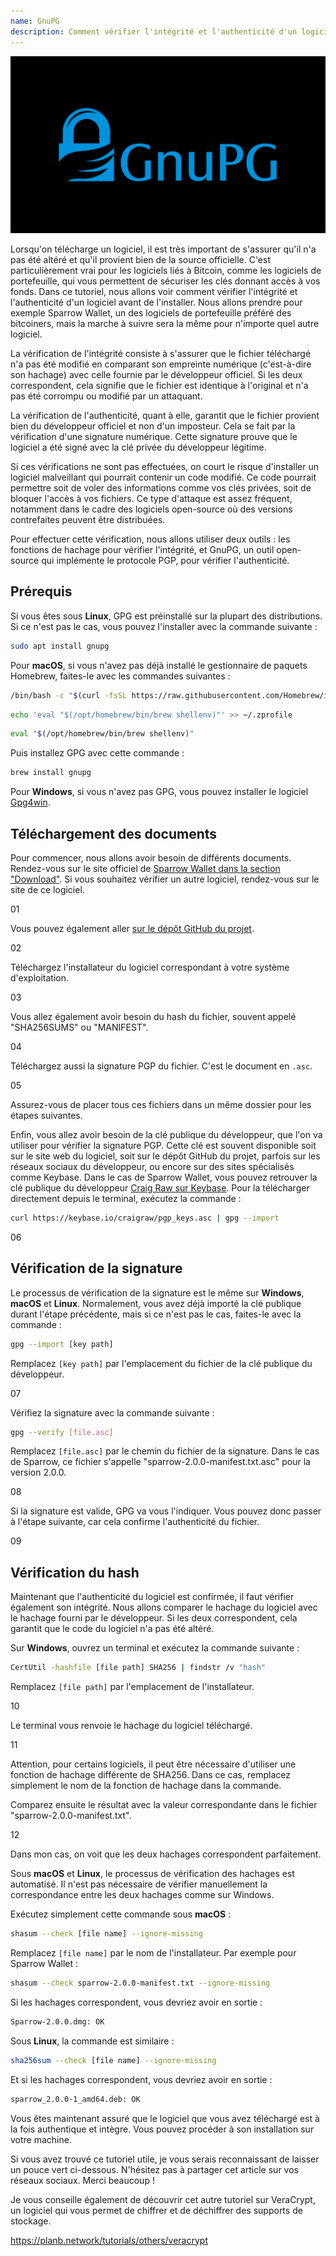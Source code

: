 ```yaml
---
name: GnuPG
description: Comment vérifier l'intégrité et l'authenticité d'un logiciel ?
---
```

![cover](assets/cover.webp)

Lorsqu'on télécharge un logiciel, il est très important de s'assurer qu'il n'a pas été altéré et qu'il provient bien de la source officielle. C'est particulièrement vrai pour les logiciels liés à Bitcoin, comme les logiciels de portefeuille, qui vous permettent de sécuriser les clés donnant accès à vos fonds. Dans ce tutoriel, nous allons voir comment vérifier l'intégrité et l'authenticité d'un logiciel avant de l'installer. Nous allons prendre pour exemple Sparrow Wallet, un des logiciels de portefeuille préféré des bitcoiners, mais la marche à suivre sera la même pour n'importe quel autre logiciel.

La vérification de l'intégrité consiste à s'assurer que le fichier téléchargé n'a pas été modifié en comparant son empreinte numérique (c'est-à-dire son hachage) avec celle fournie par le développeur officiel. Si les deux correspondent, cela signifie que le fichier est identique à l'original et n'a pas été corrompu ou modifié par un attaquant.

La vérification de l'authenticité, quant à elle, garantit que le fichier provient bien du développeur officiel et non d'un imposteur. Cela se fait par la vérification d'une signature numérique. Cette signature prouve que le logiciel a été signé avec la clé privée du développeur légitime.

Si ces vérifications ne sont pas effectuées, on court le risque d'installer un logiciel malveillant qui pourrait contenir un code modifié. Ce code pourrait permettre soit de voler des informations comme vos clés privées, soit de bloquer l'accès à vos fichiers. Ce type d'attaque est assez fréquent, notamment dans le cadre des logiciels open-source où des versions contrefaites peuvent être distribuées.

Pour effectuer cette vérification, nous allons utiliser deux outils : les fonctions de hachage pour vérifier l'intégrité, et GnuPG, un outil open-source qui implémente le protocole PGP, pour vérifier l'authenticité.

## Prérequis

Si vous êtes sous **Linux**, GPG est préinstallé sur la plupart des distributions. Si ce n'est pas le cas, vous pouvez l'installer avec la commande suivante :

```bash
sudo apt install gnupg
```

Pour **macOS**, si vous n'avez pas déjà installé le gestionnaire de paquets Homebrew, faites-le avec les commandes suivantes :

```bash
/bin/bash -c "$(curl -fsSL https://raw.githubusercontent.com/Homebrew/install/HEAD/install.sh)"
```

```bash
echo 'eval "$(/opt/homebrew/bin/brew shellenv)"' >> ~/.zprofile
```

```bash
eval "$(/opt/homebrew/bin/brew shellenv)"
```

Puis installez GPG avec cette commande :

```bash
brew install gnupg
```

Pour **Windows**, si vous n'avez pas GPG, vous pouvez installer le logiciel [Gpg4win](https://www.gpg4win.org/).

## Téléchargement des documents

Pour commencer, nous allons avoir besoin de différents documents. Rendez-vous sur le site officiel de [Sparrow Wallet dans la section "Download"](https://sparrowwallet.com/download/). Si vous souhaitez vérifier un autre logiciel, rendez-vous sur le site de ce logiciel.

01

Vous pouvez également aller [sur le dépôt GitHub du projet](https://github.com/sparrowwallet/sparrow/releases).

02

Téléchargez l'installateur du logiciel correspondant à votre système d'exploitation.

03

Vous allez également avoir besoin du hash du fichier, souvent appelé "SHA256SUMS" ou "MANIFEST".

04

Téléchargez aussi la signature PGP du fichier. C'est le document en `.asc`.

05

Assurez-vous de placer tous ces fichiers dans un même dossier pour les étapes suivantes.

Enfin, vous allez avoir besoin de la clé publique du développeur, que l'on va utiliser pour vérifier la signature PGP. Cette clé est souvent disponible soit sur le site web du logiciel, soit sur le dépôt GitHub du projet, parfois sur les réseaux sociaux du développeur, ou encore sur des sites spécialisés comme Keybase. Dans le cas de Sparrow Wallet, vous pouvez retrouver la clé publique du développeur [Craig Raw sur Keybase](https://keybase.io/craigraw). Pour la télécharger directement depuis le terminal, exécutez la commande :

```bash
curl https://keybase.io/craigraw/pgp_keys.asc | gpg --import
```

06

## Vérification de la signature

Le processus de vérification de la signature est le même sur **Windows**, **macOS** et **Linux**. Normalement, vous avez déjà importé la clé publique durant l'étape précédente, mais si ce n'est pas le cas, faites-le avec la commande :

```bash
gpg --import [key path]
```

Remplacez `[key path]` par l'emplacement du fichier de la clé publique du développeur.

07

Vérifiez la signature avec la commande suivante :

```bash
gpg --verify [file.asc]
```

Remplacez `[file.asc]` par le chemin du fichier de la signature. Dans le cas de Sparrow, ce fichier s'appelle "sparrow-2.0.0-manifest.txt.asc" pour la version 2.0.0.

08

Si la signature est valide, GPG va vous l'indiquer. Vous pouvez donc passer à l'étape suivante, car cela confirme l'authenticité du fichier.

09

## Vérification du hash

Maintenant que l'authenticité du logiciel est confirmée, il faut vérifier également son intégrité. Nous allons comparer le hachage du logiciel avec le hachage fourni par le développeur. Si les deux correspondent, cela garantit que le code du logiciel n'a pas été altéré.

Sur **Windows**, ouvrez un terminal et exécutez la commande suivante :

```bash
CertUtil -hashfile [file path] SHA256 | findstr /v "hash"
```

Remplacez `[file path]` par l'emplacement de l'installateur.

10

Le terminal vous renvoie le hachage du logiciel téléchargé.

11

Attention, pour certains logiciels, il peut être nécessaire d'utiliser une fonction de hachage différente de SHA256. Dans ce cas, remplacez simplement le nom de la fonction de hachage dans la commande.

Comparez ensuite le résultat avec la valeur correspondante dans le fichier "sparrow-2.0.0-manifest.txt".

12

Dans mon cas, on voit que les deux hachages correspondent parfaitement.

Sous **macOS** et **Linux**, le processus de vérification des hachages est automatisé. Il n'est pas nécessaire de vérifier manuellement la correspondance entre les deux hachages comme sur Windows.

Exécutez simplement cette commande sous **macOS** :

```bash
shasum --check [file name] --ignore-missing
```

Remplacez `[file name]` par le nom de l'installateur. Par exemple pour Sparrow Wallet :

```bash
shasum --check sparrow-2.0.0-manifest.txt --ignore-missing
```

Si les hachages correspondent, vous devriez avoir en sortie :

```bash
Sparrow-2.0.0.dmg: OK
```

Sous **Linux**, la commande est similaire :

```bash
sha256sum --check [file name] --ignore-missing
```

Et si les hachages correspondent, vous devriez avoir en sortie :

```bash
sparrow_2.0.0-1_amd64.deb: OK
```

Vous êtes maintenant assuré que le logiciel que vous avez téléchargé est à la fois authentique et intègre. Vous pouvez procéder à son installation sur votre machine.

Si vous avez trouvé ce tutoriel utile, je vous serais reconnaissant de laisser un pouce vert ci-dessous. N'hésitez pas à partager cet article sur vos réseaux sociaux. Merci beaucoup !

Je vous conseille également de découvrir cet autre tutoriel sur VeraCrypt, un logiciel qui vous permet de chiffrer et de déchiffrer des supports de stockage.

https://planb.network/tutorials/others/veracrypt
